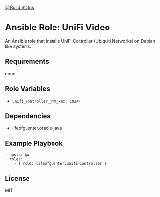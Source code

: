 [![Build Status](https://travis-ci.org/lifeofguenter/ansible-role-unifi-controller.svg?branch=master)](https://travis-ci.org/lifeofguenter/ansible-role-unifi-controller)

# Ansible Role: UniFi Video

An Ansible role that installs UniFi Controller (Ubiquiti Networks) on Debian like systems.

## Requirements

none

## Role Variables

- `unifi_controller_jvm_xmx: 1024M`

## Dependencies

- lifeofguenter.oracle-java

## Example Playbook

    - hosts: gw
      roles:
        - { role: lifeofguenter.unifi-controller }

## License

MIT
